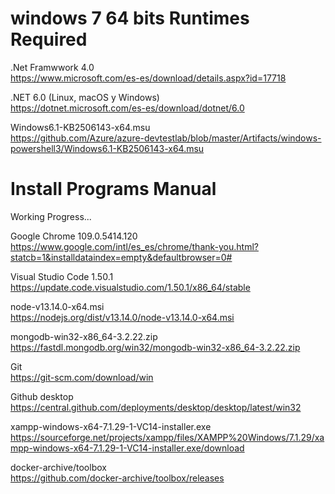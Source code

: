 # windows 7 64 bits Runtimes Required


.Net Framwwork 4.0 <br>
https://www.microsoft.com/es-es/download/details.aspx?id=17718

.NET 6.0 (Linux, macOS y Windows) <br>
https://dotnet.microsoft.com/es-es/download/dotnet/6.0

Windows6.1-KB2506143-x64.msu <br>
https://github.com/Azure/azure-devtestlab/blob/master/Artifacts/windows-powershell3/Windows6.1-KB2506143-x64.msu


# Install Programs Manual

Working Progress...

Google Chrome 109.0.5414.120 <br>
https://www.google.com/intl/es_es/chrome/thank-you.html?statcb=1&installdataindex=empty&defaultbrowser=0#

Visual Studio Code 1.50.1 <br>
https://update.code.visualstudio.com/1.50.1/x86_64/stable

node-v13.14.0-x64.msi <br>
https://nodejs.org/dist/v13.14.0/node-v13.14.0-x64.msi

mongodb-win32-x86_64-3.2.22.zip <br>
https://fastdl.mongodb.org/win32/mongodb-win32-x86_64-3.2.22.zip

Git <br>
https://git-scm.com/download/win

Github desktop <br>
https://central.github.com/deployments/desktop/desktop/latest/win32

xampp-windows-x64-7.1.29-1-VC14-installer.exe <br>
https://sourceforge.net/projects/xampp/files/XAMPP%20Windows/7.1.29/xampp-windows-x64-7.1.29-1-VC14-installer.exe/download

docker-archive/toolbox <br>
https://github.com/docker-archive/toolbox/releases
